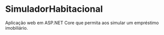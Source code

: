 # SimuladorHabitacional
Aplicação web em ASP.NET Core que permita aos simular um empréstimo imobiliário.
